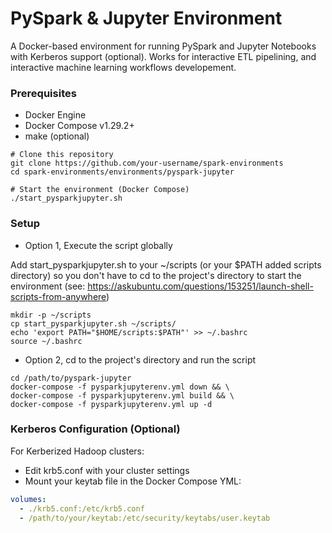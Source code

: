 # PySpark & Jupyter Environment

A Docker-based environment for running PySpark and Jupyter Notebooks with Kerberos support (optional). 
Works for interactive ETL pipelining, and interactive machine learning workflows developement.


### Prerequisites
- Docker Engine
- Docker Compose v1.29.2+
- make (optional)

```shell
# Clone this repository
git clone https://github.com/your-username/spark-environments
cd spark-environments/environments/pyspark-jupyter

# Start the environment (Docker Compose)
./start_pysparkjupyter.sh
```

### Setup
- Option 1, Execute the script globally

Add start_pysparkjupyter.sh to your ~/scripts (or your $PATH added scripts directory) so you don't have to cd to the project's directory to start the environment (see: https://askubuntu.com/questions/153251/launch-shell-scripts-from-anywhere)

```shell
mkdir -p ~/scripts 
cp start_pysparkjupyter.sh ~/scripts/
echo 'export PATH="$HOME/scripts:$PATH"' >> ~/.bashrc  
source ~/.bashrc
```

- Option 2, cd to the project's directory and run the script
```shell
cd /path/to/pyspark-jupyter
docker-compose -f pysparkjupyterenv.yml down && \
docker-compose -f pysparkjupyterenv.yml build && \
docker-compose -f pysparkjupyterenv.yml up -d
``` 

### Kerberos Configuration (Optional)
For Kerberized Hadoop clusters:
- Edit krb5.conf with your cluster settings
- Mount your keytab file in the Docker Compose YML:
```yaml
volumes:
  - ./krb5.conf:/etc/krb5.conf
  - /path/to/your/keytab:/etc/security/keytabs/user.keytab
```
